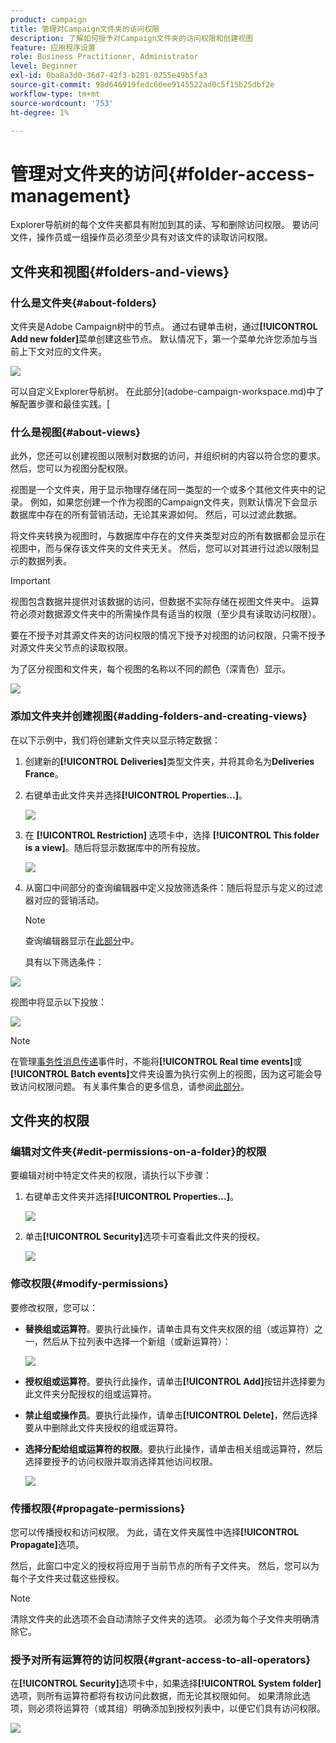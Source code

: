 ```yaml
---
product: campaign
title: 管理对Campaign文件夹的访问权限
description: 了解如何授予对Campaign文件夹的访问权限和创建视图
feature: 应用程序设置
role: Business Practitioner, Administrator
level: Beginner
exl-id: 0ba8a3d0-36d7-42f3-b281-0255e49b5fa3
source-git-commit: 98d646919fedc66ee9145522ad0c5f15b25dbf2e
workflow-type: tm+mt
source-wordcount: '753'
ht-degree: 1%

---
```


# 管理对文件夹的访问{#folder-access-management}

Explorer导航树的每个文件夹都具有附加到其的读、写和删除访问权限。 要访问文件，操作员或一组操作员必须至少具有对该文件的读取访问权限。

## 文件夹和视图{#folders-and-views}

### 什么是文件夹{#about-folders}

文件夹是Adobe Campaign树中的节点。 通过右键单击树，通过&#x200B;**[!UICONTROL Add new folder]**&#x200B;菜单创建这些节点。 默认情况下，第一个菜单允许您添加与当前上下文对应的文件夹。

![](assets/s_ncs_user_add_folder_in_tree.png)

可以自定义Explorer导航树。 在此部分](adobe-campaign-workspace.md)中了解配置步骤和最佳实践。[

### 什么是视图{#about-views}

此外，您还可以创建视图以限制对数据的访问，并组织树的内容以符合您的要求。 然后，您可以为视图分配权限。

视图是一个文件夹，用于显示物理存储在同一类型的一个或多个其他文件夹中的记录。 例如，如果您创建一个作为视图的Campaign文件夹，则默认情况下会显示数据库中存在的所有营销活动，无论其来源如何。 然后，可以过滤此数据。

将文件夹转换为视图时，与数据库中存在的文件夹类型对应的所有数据都会显示在视图中，而与保存该文件夹的文件夹无关。 然后，您可以对其进行过滤以限制显示的数据列表。

>[!IMPORTANT]
>
>视图包含数据并提供对该数据的访问，但数据不实际存储在视图文件夹中。 运算符必须对数据源文件夹中的所需操作具有适当的权限（至少具有读取访问权限）。
>
>要在不授予对其源文件夹的访问权限的情况下授予对视图的访问权限，只需不授予对源文件夹父节点的读取权限。

为了区分视图和文件夹，每个视图的名称以不同的颜色（深青色）显示。

![](assets/s_ncs_user_view_name_color.png)

### 添加文件夹并创建视图{#adding-folders-and-creating-views}

在以下示例中，我们将创建新文件夹以显示特定数据：

1. 创建新的&#x200B;**[!UICONTROL Deliveries]**&#x200B;类型文件夹，并将其命名为&#x200B;**Deliveries France**。
1. 右键单击此文件夹并选择&#x200B;**[!UICONTROL Properties...]**。

   ![](assets/s_ncs_user_add_folder_exple.png)

1. 在 **[!UICONTROL Restriction]** 选项卡中，选择 **[!UICONTROL This folder is a view]**。随后将显示数据库中的所有投放。

   ![](assets/s_ncs_user_add_folder_exple01.png)

1. 从窗口中间部分的查询编辑器中定义投放筛选条件：随后将显示与定义的过滤器对应的营销活动。

   >[!NOTE]
   >
   >查询编辑器显示在[此部分](../../platform/using/about-queries-in-campaign.md)中。

   具有以下筛选条件：

![](assets/s_ncs_user_add_folder_exple00.png)

视图中将显示以下投放：

![](assets/s_ncs_user_add_folder_exple02.png)

>[!NOTE]
>
>在管理[事务性消息传递](../../message-center/using/about-transactional-messaging.md)事件时，不能将&#x200B;**[!UICONTROL Real time events]**&#x200B;或&#x200B;**[!UICONTROL Batch events]**&#x200B;文件夹设置为执行实例上的视图，因为这可能会导致访问权限问题。 有关事件集合的更多信息，请参阅[此部分](../../message-center/using/about-event-processing.md#event-collection)。

## 文件夹的权限

### 编辑对文件夹{#edit-permissions-on-a-folder}的权限

要编辑对树中特定文件夹的权限，请执行以下步骤：

1. 右键单击文件夹并选择&#x200B;**[!UICONTROL Properties...]**。

   ![](assets/s_ncs_user_folder_properties.png)

1. 单击&#x200B;**[!UICONTROL Security]**&#x200B;选项卡可查看此文件夹的授权。

   ![](assets/s_ncs_user_folder_properties_security.png)

### 修改权限{#modify-permissions}

要修改权限，您可以：

* **替换组或运算符**。要执行此操作，请单击具有文件夹权限的组（或运算符）之一，然后从下拉列表中选择一个新组（或新运算符）：

   ![](assets/s_ncs_user_folder_properties_security02.png)

* **授权组或运算符**。要执行此操作，请单击&#x200B;**[!UICONTROL Add]**&#x200B;按钮并选择要为此文件夹分配授权的组或运算符。
* **禁止组或操作员**。要执行此操作，请单击&#x200B;**[!UICONTROL Delete]**，然后选择要从中删除此文件夹授权的组或运算符。
* **选择分配给组或运算符的权限**。要执行此操作，请单击相关组或运算符，然后选择要授予的访问权限并取消选择其他访问权限。

   ![](assets/s_ncs_user_folder_properties_security03.png)

### 传播权限{#propagate-permissions}

您可以传播授权和访问权限。 为此，请在文件夹属性中选择&#x200B;**[!UICONTROL Propagate]**&#x200B;选项。

然后，此窗口中定义的授权将应用于当前节点的所有子文件夹。 然后，您可以为每个子文件夹过载这些授权。

>[!NOTE]
>
>清除文件夹的此选项不会自动清除子文件夹的选项。 必须为每个子文件夹明确清除它。

### 授予对所有运算符的访问权限{#grant-access-to-all-operators}

在&#x200B;**[!UICONTROL Security]**&#x200B;选项卡中，如果选择&#x200B;**[!UICONTROL System folder]**&#x200B;选项，则所有运算符都将有权访问此数据，而无论其权限如何。 如果清除此选项，则必须将运算符（或其组）明确添加到授权列表中，以便它们具有访问权限。

![](assets/s_ncs_user_folder_properties_security03b.png)
